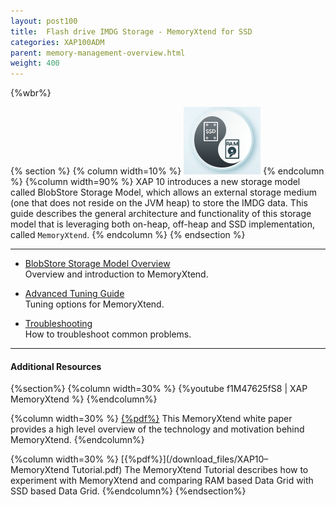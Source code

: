 ```yaml
---
layout: post100
title:  Flash drive IMDG Storage - MemoryXtend for SSD
categories: XAP100ADM
parent: memory-management-overview.html
weight: 400
---
```


{%wbr%}

{% section %}
{% column  width=10% %}
![flash-imdg.png](/attachment_files/subject/flash-imdg.png)
{% endcolumn %}
{%column width=90% %}
XAP 10 introduces a new storage model called BlobStore Storage Model, which allows an external storage medium (one that does not reside on the JVM heap) to store the IMDG data. This guide describes the general architecture and functionality of this storage model that is leveraging both on-heap, off-heap and SSD implementation, called `MemoryXtend`.
{% endcolumn %}
{% endsection %}

<hr/>

- [BlobStore Storage Model Overview](./blobstore-cache-policy.html)<br>
Overview and introduction to MemoryXtend.

- [Advanced Tuning Guide](./blobstore-tuning-guide.html)<br>
Tuning options for MemoryXtend.

- [Troubleshooting](./blobstore-trouble-shooting.html)<br>
How to troubleshoot common problems.

<hr/>

#### Additional Resources

{%section%}
{%column width=30%  %}
{%youtube f1M47625fS8 | XAP MemoryXtend %}
{%endcolumn%}

{%column width=30%  %}
[{%pdf%}](/download_files/White-Paper-ssd-V2.pdf)
This MemoryXtend white paper provides a high level overview of the technology and motivation behind MemoryXtend.
{%endcolumn%}

{%column width=30%  %}
[{%pdf%}](/download_files/XAP10–MemoryXtend Tutorial.pdf)
The MemoryXtend Tutorial describes how to experiment with MemoryXtend and comparing RAM based Data Grid with SSD based Data Grid.
{%endcolumn%}
{%endsection%}

